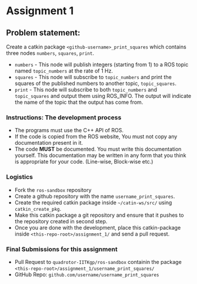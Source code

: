 # Assignment 1
## Problem statement:

Create a catkin package `<github-username>_print_squares` which contains three nodes `numbers`, `squares`, `print`.
- `numbers` - This node will publish integers (starting from 1) to a ROS topic named `topic_numbers` at the rate of 1 Hz.
- `squares` - This node will subscribe to `topic_numbers` and print the squares of the published numbers to another topic, `topic_squares`.
- `print` - This node will subscribe to both `topic_numbers` and `topic_squares` and output them using ROS_INFO. The output will indicate the name of the topic that the output has come from. 

### Instructions: The development process
- The programs must use the C++ API of ROS.
- If the code is copied from the ROS website, You must not copy any documentation present in it. 
- The code **MUST** be documented. You must write this documentation yourself. This documentation may be written in any form that you think is appropriate for your code. (Line-wise, Block-wise etc.)

### Logistics
* Fork the `ros-sandbox` repository
* Create a github repository with the name `username_print_squares`.
* Create the required catkin package inside `~/catin-ws/src/` using `catkin_create_pkg`.
* Make this catkin package a git repository and ensure that it pushes to the repository created in second step.
* Once you are done with the development, place this catkin-package inside `<this-repo-root>/assignment_1/` and send a pull request.

### Final Submissions for this assignment
- Pull Request to `quadrotor-IITKgp/ros-sandbox` containin the package `<this-repo-root>/assignment_1/username_print_squares/`
- GitHub Repo: `github.com/username/username_print_squares`

